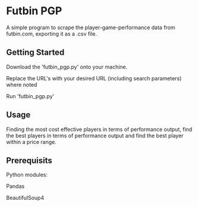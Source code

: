 # Futbin PGP

A simple program to scrape the player-game-performance data from futbin.com, exporting it as a .csv file.

## Getting Started

Download the 'futbin_pgp.py' onto your machine.

Replace the URL's with your desired URL (including search parameters) where noted

Run 'futbin_pgp.py'

## Usage

Finding the most cost effective players in terms of performance output, find the best players in terms of performance output and find the best player within a price range.


## Prerequisits

Python modules:

Pandas

BeautifulSoup4

